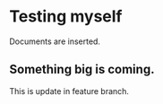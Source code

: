 # Testing myself

Documents are inserted.
## Something big is coming.

This is update in feature branch.
